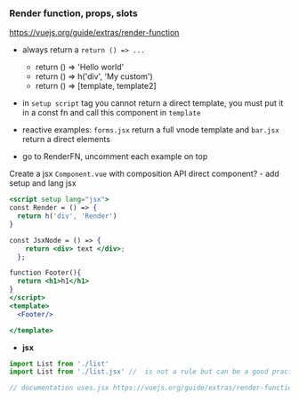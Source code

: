 ### Render function, props, slots

https://vuejs.org/guide/extras/render-function

- always return a `return () => ...`
  - return () => 'Hello world'
  - return () => h('div', 'My custom')
  - return () => [template, template2]

- in `setup script` tag you cannot return a direct template, you must put it in a const fn and call this component in `template`


- reactive examples: `forms.jsx` return a full vnode template and `bar.jsx` return a direct elements
- go to RenderFN, uncomment each example on top

Create a jsx `Component.vue` with composition API direct component? - add setup and lang jsx

```jsx
<script setup lang="jsx">
const Render = () => {
  return h('div', 'Render')
}

const JsxNode = () => {
    return <div> text </div>;
  };

function Footer(){
  return <h1>h1</h1>
}
</script>
<template>
  <Footer/>

</template>
```

- **jsx**

```jsx
import List from './list'
import List from './list.jsx' //  is not a rule but can be a good practice

// documentation uses.jsx https://vuejs.org/guide/extras/render-function.html#components
```


